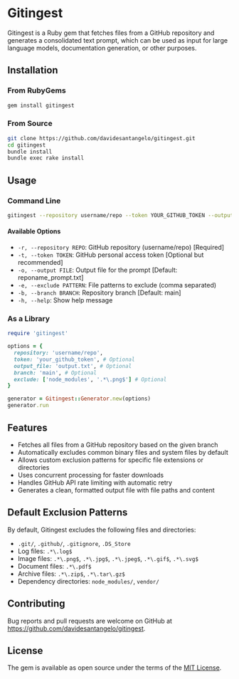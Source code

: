 # Gitingest

Gitingest is a Ruby gem that fetches files from a GitHub repository and generates a consolidated text prompt, which can be used as input for large language models, documentation generation, or other purposes.

## Installation

### From RubyGems

```bash
gem install gitingest
```

### From Source

```bash
git clone https://github.com/davidesantangelo/gitingest.git
cd gitingest
bundle install
bundle exec rake install
```

## Usage

### Command Line

```bash
gitingest --repository username/repo --token YOUR_GITHUB_TOKEN --output output.txt
```

#### Available Options

- `-r, --repository REPO`: GitHub repository (username/repo) [Required]
- `-t, --token TOKEN`: GitHub personal access token [Optional but recommended]
- `-o, --output FILE`: Output file for the prompt [Default: reponame_prompt.txt]
- `-e, --exclude PATTERN`: File patterns to exclude (comma separated)
- `-b, --branch BRANCH`: Repository branch [Default: main]
- `-h, --help`: Show help message

### As a Library

```ruby
require 'gitingest'

options = {
  repository: 'username/repo',
  token: 'your_github_token', # Optional
  output_file: 'output.txt', # Optional
  branch: 'main', # Optional
  exclude: ['node_modules', '.*\.png$'] # Optional
}

generator = Gitingest::Generator.new(options)
generator.run
```

## Features

- Fetches all files from a GitHub repository based on the given branch
- Automatically excludes common binary files and system files by default
- Allows custom exclusion patterns for specific file extensions or directories
- Uses concurrent processing for faster downloads
- Handles GitHub API rate limiting with automatic retry
- Generates a clean, formatted output file with file paths and content

## Default Exclusion Patterns

By default, Gitingest excludes the following files and directories:

- `.git/`, `.github/`, `.gitignore`, `.DS_Store`
- Log files: `.*\.log$`
- Image files: `.*\.png$`, `.*\.jpg$`, `.*\.jpeg$`, `.*\.gif$`, `.*\.svg$`
- Document files: `.*\.pdf$`
- Archive files: `.*\.zip$`, `.*\.tar\.gz$`
- Dependency directories: `node_modules/`, `vendor/`

## Contributing

Bug reports and pull requests are welcome on GitHub at https://github.com/davidesantangelo/gitingest.

## License

The gem is available as open source under the terms of the [MIT License](https://opensource.org/licenses/MIT).